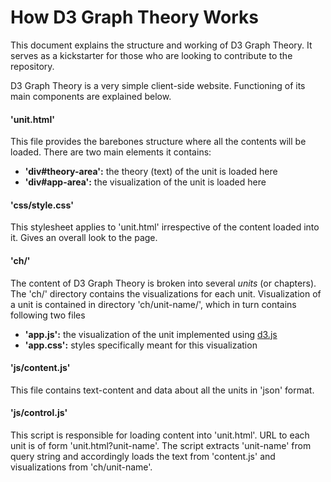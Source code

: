 # How D3 Graph Theory Works

This document explains the structure and working of D3 Graph Theory. It serves as a kickstarter for those who are looking to contribute to the repository.

D3 Graph Theory is a very simple client-side website. Functioning of its main components are explained below.

#### 'unit.html'

This file provides the barebones structure where all the contents will be loaded. There are two main elements it contains:

- **'div#theory-area':** the theory (text) of the unit is loaded here
- **'div#app-area':** the visualization of the unit is loaded here

#### 'css/style.css'

This stylesheet applies to 'unit.html' irrespective of the content loaded into it. Gives an overall look to the page.

#### 'ch/'

The content of D3 Graph Theory is broken into several *units* (or chapters). The 'ch/' directory contains the visualizations for each unit. Visualization of a unit is contained in directory 'ch/unit-name/', which in turn contains following two files

- **'app.js':** the visualization of the unit implemented using [d3.js](https://d3js.org/)
- **'app.css':** styles specifically meant for this visualization

#### 'js/content.js'

This file contains text-content and data about all the units in 'json' format.

#### 'js/control.js'

This script is responsible for loading content into 'unit.html'. URL to each unit is of form 'unit.html?unit-name'. The script extracts 'unit-name' from query string and accordingly loads the text from 'content.js' and visualizations from 'ch/unit-name'.